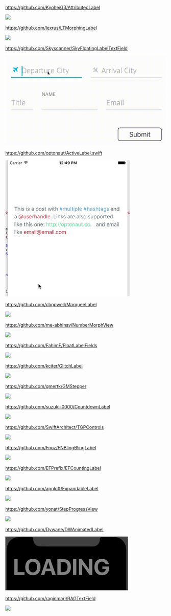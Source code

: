 
https://github.com/KyoheiG3/AttributedLabel

![](https://user-images.githubusercontent.com/5707132/33195811-182c5128-d11e-11e7-8945-0c4244429e19.gif)

https://github.com/lexrus/LTMorphingLabel

![](https://cloud.githubusercontent.com/assets/219689/3491822/96bf5de6-059d-11e4-9826-a6f82025d1af.gif)

https://github.com/Skyscanner/SkyFloatingLabelTextField

![](https://github.com/Skyscanner/SkyFloatingLabelTextField/raw/master/SkyFloatingLabelTextField/images/showcase-example.gif)

https://github.com/optonaut/ActiveLabel.swift

![](https://github.com/optonaut/ActiveLabel.swift/raw/master/ActiveLabelDemo/demo.gif)

https://github.com/cbpowell/MarqueeLabel

![](https://raw.githubusercontent.com/cbpowell/MarqueeLabel/master/Metadata/MarqueeLabelDemo.gif)

https://github.com/me-abhinav/NumberMorphView

![](https://raw.githubusercontent.com/me-abhinav/NumberMorphView/dev/sample.gif)

https://github.com/FahimF/FloatLabelFields

![](https://cloud.githubusercontent.com/assets/181110/5260534/f64efed4-7a4a-11e4-9b62-2cc1e009ee95.gif)

https://github.com/kciter/GlitchLabel

![](https://github.com/kciter/GlitchLabel/raw/master/Images/whitescreen.gif)

https://github.com/gmertk/GMStepper

![](https://raw.githubusercontent.com/gmertk/GMStepper/master/Screenshots/screenshot_1.gif)

https://github.com/suzuki-0000/CountdownLabel

![](https://github.com/suzuki-0000/CountdownLabel/raw/master/Screenshots/example01.gif)

https://github.com/SwiftArchitect/TGPControls

![](https://github.com/SwiftArchitect/TGPControls/raw/master/TGPControlDemo.gif)

https://github.com/Fnoz/FNBlingBlingLabel

![](https://github.com/Fnoz/FNBlingBlingLabel/raw/master/readme_images/animating.gif)

https://github.com/EFPrefix/EFCountingLabel

![](https://raw.githubusercontent.com/EFPrefix/EFCountingLabel/master/Assets/example.gif)

https://github.com/apploft/ExpandableLabel

![](https://raw.githubusercontent.com/apploft/ExpandableLabel/master/Resources/ExpandableLabel.gif)

https://github.com/yonat/StepProgressView

![](https://github.com/yonat/StepProgressView/raw/master/screenshots/blue.gif)

https://github.com/Dywane/DWAnimatedLabel

![](https://raw.githubusercontent.com/Dywane/DWAnimatedLabel/master/Gif/wave.gif)

https://github.com/raginmari/RAGTextField

![](https://user-images.githubusercontent.com/1574034/53834949-94724980-3f8c-11e9-9695-b2b4991da67e.png)


